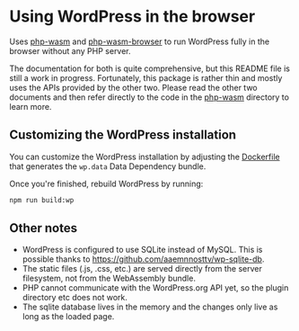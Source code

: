 # Using WordPress in the browser

Uses [php-wasm](../php-wasm/) and [php-wasm-browser](../php-wasm-browser/) to run WordPress fully in the browser without any PHP server.

The documentation for both is quite comprehensive, but this README file is still a work in progress. Fortunately, this package is rather thin and mostly uses the APIs provided by the other two. Please read the other two documents and then refer directly to the code in the [php-wasm](./src/) directory to learn more.

## Customizing the WordPress installation

You can customize the WordPress installation by adjusting the [Dockerfile](./wordpress/Dockerfile) that generates the `wp.data` Data Dependency bundle.

Once you're finished, rebuild WordPress by running:

```bash
npm run build:wp
```

## Other notes

-   WordPress is configured to use SQLite instead of MySQL. This is possible thanks to https://github.com/aaemnnosttv/wp-sqlite-db.
-   The static files (.js, .css, etc.) are served directly from the server filesystem, not from the WebAssembly bundle.
-   PHP cannot communicate with the WordPress.org API yet, so the plugin directory etc does not work.
-   The sqlite database lives in the memory and the changes only live as long as the loaded page.
